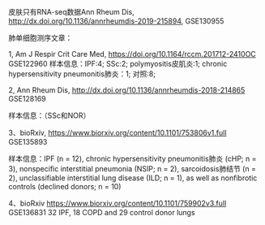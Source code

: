 
皮肤只有RNA-seq数据Ann Rheum Dis, http://dx.doi.org/10.1136/annrheumdis-2019-215894, GSE130955

肺单细胞测序文章：

1, Am J Respir Crit Care Med, https://doi.org/10.1164/rccm.201712-2410OC  GSE122960
样本信息：IPF:4;  SSc:2;  polymyositis皮肌炎:1;  chronic hypersensitivity pneumonitis肺炎：1;  对照:8;

2, Ann Rheum Dis,  http://dx.doi.org/10.1136/annrheumdis-2018-214865  GSE128169

样本信息：（SSc和NOR）

3、bioRxiv, https://www.biorxiv.org/content/10.1101/753806v1.full  GSE135893

样本信息：IPF (n = 12), chronic hypersensitivity pneumonitis肺炎 (cHP; n = 3), nonspecific interstitial pneumonia (NSIP; n = 2), sarcoidosis肺结节 (n = 2),  unclassifiable interstitial lung disease (ILD; n = 1), as well as nonfibrotic controls (declined donors; n = 10)

4、bioRxiv
https://www.biorxiv.org/content/10.1101/759902v3.full  GSE136831
32 IPF, 18 COPD and 29 control donor lungs



